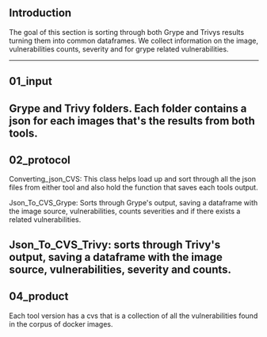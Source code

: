 ## Introduction
The goal of this section is sorting through both Grype and Trivys results
turning them into common dataframes. We collect information on the image, vulnerabilities
counts, severity and for grype related vulnerabilities. 

___
## 01_input
Grype and Trivy folders. Each folder contains a json for each images that's the results
from both tools. 
---
## 02_protocol
Converting_json_CVS:
This class helps load up and sort through all the json files from either tool and also 
hold the function that saves each tools output.

Json_To_CVS_Grype:
Sorts through Grype's output, saving a dataframe with the image source, vulnerabilities, counts severities 
and if there exists a related vulnerabilities. 

Json_To_CVS_Trivy:
sorts through Trivy's output, saving a dataframe with the image source, vulnerabilities,
severity and counts. 
---
## 04_product
Each tool version has a cvs that is a collection of all the vulnerabilities found 
in the corpus of docker images. 
